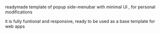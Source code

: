 readymade template of popup side-menubar with minimal UI , for personal modifications

it is fully funtional and responsive, ready to be used as a base template for web apps

